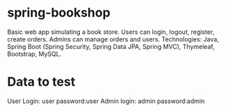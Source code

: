 # spring-bookshop
Basic web app simulating a book store. Users can login, logout, register, create orders. Admins can manage orders and users. Technologies:  Java, Spring Boot (Spring Security, Spring Data JPA,
Spring MVC), Thymeleaf, Bootstrap, MySQL.
# Data to test
User Login: user password:user
Admin login: admin password:admin
